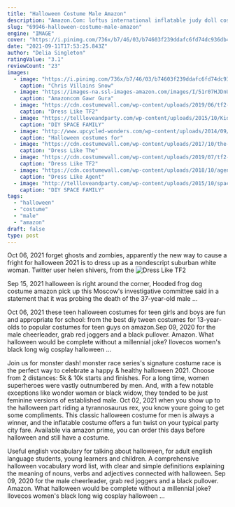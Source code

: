 ```yaml
---
title: "Halloween Costume Male Amazon"
description: "Amazon.Com: loftus international inflatable judy doll costume for halloween, bachelor and hen party accessories - 60 inches : health &"
slug: "69946-halloween-costume-male-amazon"
engine: "IMAGE"
cover: "https://i.pinimg.com/736x/b7/46/03/b74603f239ddafc6fd74dc936db4755c--snow-white-costume-white-costumes.jpg"
date: "2021-09-11T17:53:25.843Z"
author: "Delia Singleton"
ratingValue: "3.1"
reviewCount: "23"
images:
  - image: "https://i.pinimg.com/736x/b7/46/03/b74603f239ddafc6fd74dc936db4755c--snow-white-costume-white-costumes.jpg"
    caption: "Chris Villains Snow"
  - image: "https://images-na.ssl-images-amazon.com/images/I/51r07HJDnUL._AC_UL1000_.jpg"
    caption: "Amazoncom Gawr Gura"
  - image: "https://cdn.costumewall.com/wp-content/uploads/2019/06/tf2-spy-1.jpg"
    caption: "Dress Like TF2"
  - image: "https://tellloveandparty.com/wp-content/uploads/2015/10/Kids-space-costume-Tell-Love-and-Party.jpg"
    caption: "DIY SPACE FAMILY"
  - image: "http://www.upcycled-wonders.com/wp-content/uploads/2014/09/yellow-scary-halloween-creative-diy-costume-ideas-for-men-old-burlap-bag-knife.jpg"
    caption: "Halloween costumes for"
  - image: "https://cdn.costumewall.com/wp-content/uploads/2017/10/the-terminator-costume-share.jpg"
    caption: "Dress Like The"
  - image: "https://cdn.costumewall.com/wp-content/uploads/2019/07/tf2-engineer-costume-share.jpg"
    caption: "Dress Like TF2"
  - image: "https://cdn.costumewall.com/wp-content/uploads/2018/10/agent-47-costume-guide.jpg"
    caption: "Dress Like Agent"
  - image: "http://tellloveandparty.com/wp-content/uploads/2015/10/space-man-costume-Tell-Love-and-PArty.jpg"
    caption: "DIY SPACE FAMILY"
tags:
  - "halloween"
  - "costume"
  - "male"
  - "amazon"
draft: false
type: post
---
```


Oct 06, 2021 forget ghosts and zombies, apparently the new way to cause a fright for halloween 2021 is to dress up as a nondescript suburban white woman. Twitter user helen shivers, from the
![Dress Like TF2](https://cdn.costumewall.com/wp-content/uploads/2019/07/tf2-engineer-costume-share.jpg "Dress Like TF2")

Sep 15, 2021 halloween is right around the corner,  Hooded frog dog costume amazon pick up this Moscow&#39;s investigative committee said in a statement that it was probing the death of the 37-year-old male ...
<!--inArticleAds-->

<!--galleryOne-->

Oct 06, 2021 these teen halloween costumes for teen girls and boys are fun and appropriate for school: from the best diy tween costumes for 13-year-olds to popular costumes for teen guys on amazon.Sep 09, 2020 for the male cheerleader, grab red joggers and a black pullover.  Amazon. What halloween would be complete without a millennial joke? Ilovecos women's black long wig cosplay halloween ...
<!--inArticleAds-->

<!--galleryTwo-->

Join us for monster dash! monster race series's signature costume race is the perfect way to celebrate a happy & healthy halloween 2021. Choose from 2 distances: 5k & 10k starts and finishes. For a long time, women superheroes were vastly outnumbered by men. And, with a few notable exceptions like wonder woman or black widow, they tended to be just feminine versions of established male. Oct 02, 2021 when you show up to the halloween part riding a tyrannosaurus rex, you know youre going to get some compliments. This classic halloween costume for men is always a winner, and the inflatable costume offers a fun twist on your typical party city fare. Available via amazon prime, you can order this days before halloween and still have a costume.
<!--galleryThree-->

Useful english vocabulary for talking about halloween, for adult english language students, young learners and children. A comprehensive halloween vocabulary word list, with clear and simple definitions explaining the meaning of nouns, verbs and adjectives connected with halloween. Sep 09, 2020 for the male cheerleader, grab red joggers and a black pullover.  Amazon. What halloween would be complete without a millennial joke? Ilovecos women's black long wig cosplay halloween ...
